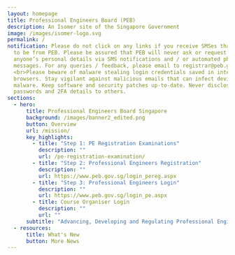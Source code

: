 ```yaml
---
layout: homepage
title: Professional Engineers Board (PEB)
description: An Isomer site of the Singapore Government
image: /images/isomer-logo.svg
permalink: /
notification: Please do not click on any links if you receive SMSes that appear
  to be from PEB. Please be assured that PEB will never ask or request for
  anyone’s personal details via SMS notifications and / or automated phone
  messages. For any queries / feedback, please email to registrar@peb.gov.sg.
  <br>Please beware of malware stealing login credentials saved in internet
  browsers. Stay vigilant against malicious emails that can infect devices with
  malware. Keep software and security patches up-to-date. Never disclose your
  passwords and 2FA details to others.
sections:
  - hero:
      title: Professional Engineers Board Singapore
      background: /images/banner2_edited.png
      button: Overview
      url: /mission/
      key_highlights:
        - title: "Step 1: PE Registration Examinations"
          description: ""
          url: /pe-registration-examination/
        - title: "Step 2: Professional Engineers Registration"
          description: ""
          url: https://www.peb.gov.sg/login_pereg.aspx
        - title: "Step 3: Professional Engineers Login"
          description: ""
          url: https://www.peb.gov.sg/login_pe.aspx
        - title: Course Organiser Login
          description: ""
          url: ""
      subtitle: "Advancing, Developing and Regulating Professional Engineering "
  - resources:
      title: What's New
      button: More News
---
```

